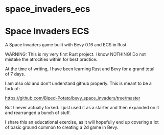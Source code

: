 # space_invaders_ecs
# Space Invaders ECS
A Space Invaders game built with Bevy 0.16 and ECS in Rust.

WARNING: This is my very first Rust project. I know NOTHING! Do not mistake the atrocities within for best practice.

At the time of writing, I have been learning Rust and Bevy for a grand total of 7 days.

I am also old and don't understand github properly. This is meant to be a fork of:

https://github.com/Biped-Potato/bevy_space_invaders/tree/master

But I never actually forked. I just used it as a starter and then expanded on it and rearranged a bunch of stuff.

I share this an educational exercise, as it will hopefully end up covering a lot of basic ground common to creating a 2d game in Bevy.

